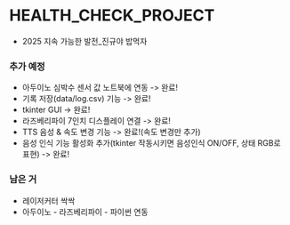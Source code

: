 # HEALTH_CHECK_PROJECT
- 2025 지속 가능한 발전_진규야 밥먹자


### 추가 예정
- 아두이노 심박수 센서 값 노트북에 연동 -> 완료!
- 기록 저장(data/log.csv) 기능 -> 완료!
- tkinter GUI -> 완료!
- 라즈베리파이 7인치 디스플레이 연결 -> 완료!
- TTS 음성 & 속도 변경 기능 -> 완료!(속도 변경만 추가)
- 음성 인식 기능 활성화 추가(tkinter 작동시키면 음성인식 ON/OFF, 상태 RGB로 표현) -> 완료!


### 남은 거
- 레이저커터 싹싹
- 아두이노 - 라즈베리파이 - 파이썬 연동
